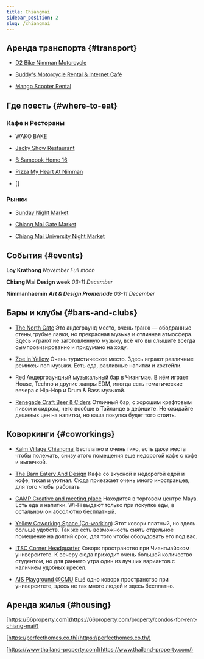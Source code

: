 ```yaml
---
title: Chiangmai
sidebar_position: 2
slug: /chiangmai
---
```




## Аренда транспорта {#transport}


- [D2 Bike Nimman Motorcycle](https://goo.gl/maps/izQhkY3xaHBv8zT28)


- [Buddy's Motorcycle Rental & Internet Café](https://goo.gl/maps/mK6GanCEF1MwF5YQ9)


- [Mango Scooter Rental](https://goo.gl/maps/i9BQro4WUAkL5dpXA)


## Где поесть {#where-to-eat}


### Кафе и Рестораны


- [WAKO BAKE](https://goo.gl/maps/eHu8Etm7uA49AhDC9)

- [Jacky Show Restaurant](https://goo.gl/maps/WtLG7dPVosGWt2Fm9)

- [B Samcook Home 16](https://goo.gl/maps/RgLDpYexWez5LJga8)

- [Pizza My Heart At Nimman](https://goo.gl/maps/pK1daSTvxaxDzuPEA)

- []


### Рынки


- [Sunday Night Market](https://goo.gl/maps/eL5hJDBNDshNsCHXA)


- [Chiang Mai Gate Market](https://goo.gl/maps/MiJVRY4qBxQGeaQR8)


- [Chiang Mai University Night Market](https://goo.gl/maps/DSdJMrmrZcqG4nKaA)


## События {#events}


**Loy Krathong** 
_November Full moon_


**Chiang Mai Design week** 
_03-11 December_


**Nimmanhaemin** _**Art & Design Promenade**_ 
_03-11 December_


## Бары и клубы {#bars-and-clubs}

- [The North Gate](https://goo.gl/maps/1UeyCUPsPGg3XJXD8)
Это андеграунд место, очень гранж — ободранные стены,грубые лавки, но прекрасная музыка и отличная атмосфера. Здесь играют не заготовленную музыку, всё что вы слышите всегда сымпровизированно и придумано на ходу.


- [Zoe in Yellow](https://goo.gl/maps/upEq8QHvzQU7VmsY7)
Очень туристическое место. Здесь играют различные ремиксы поп музыки. Есть еда, разливные напитки и коктейли. 


- [Red](https://goo.gl/maps/GBr2X9P8tnGWw5qh9)
Андерграундный музыкальный бар в Чиангмае. В нём играет House, Techno и другие жанры EDM, иногда есть тематические вечера с Hip-Hop и Drum & Bass музыкой.


- [Renegade Craft Beer & Ciders](https://goo.gl/maps/wmWboXS78jqvAqWK6)
Отличный бар, с хорошим крафтовым пивом и сидром, чего вообще в Тайланде в дефиците. Не ожидайте дешевых цен на напитки, но ваша покупка будет того стоить.


## Коворкинги {#coworkings}


- [Kalm Village Chiangmai](https://goo.gl/maps/AAJzxgwzddGaUbRz5)
Бесплатно и очень тихо, есть даже места чтобы полежать, снизу этого помещения еще недорогой кафе с кофе и выпечкой.


- [The Barn Eatery And Design](https://goo.gl/maps/mxTHPAPvHbGvbHey6)
Кафе со вкусной и недорогой едой и кофе, тихая и уютная. Сюда приезжает очень много иностранцев, для того чтобы работать


- [CAMP Creative and meeting place](https://goo.gl/maps/Hf3jUKfnG68tcyff7)
Находится в торговом центре Maya. Есть еда и напитки. Wi-Fi выдают только при покупке еды, в остальном он абсолютно бесплатный.


- [Yellow Coworking Space (Co-working)](https://goo.gl/maps/r8MS9T47f4TgZbNy6)
Этот коворк платный, но здесь больше удобств. Так же есть возможность снять отдельное помещение на долгий срок, для того чтобы оборудовать его под вас.


- [ITSC Corner Headquarter](https://goo.gl/maps/E2VBnUjyuKU7QEU9A)
Коворк пространство при Чиангмайском университете. К вечеру сюда приходит очень большой количество студентом, но для раннего утра один из лучших вариантов с наличием удобных кресел.


- [AIS Playground @CMU](https://goo.gl/maps/1HzFnrozeoRJuXoS6)
Ещё одно коворк пространство при университете, здесь не так много людей и здесь бесплатно.


## Аренда жилья {#housing}


[https://66property.com](https://66property.com/property/condos-for-rent-chiang-mai/)


[https://perfecthomes.co.th](https://perfecthomes.co.th/)


[https://www.thailand-property.com](https://www.thailand-property.com/)
